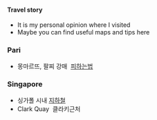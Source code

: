 
#### Travel story
 - It is my personal opinion where I visited
 - Maybe you can find useful maps and tips here

### Pari
 - 몽마르뜨, 팔찌 강매  [피하는법](https://github.com/jeonghoonkang/trip/blob/master/map/%EB%AA%BD%EB%A7%88%EB%A5%B4%EB%9C%A8.png)
 
### Singapore
 - 싱가폴 시내 [지하철](https://github.com/jeonghoonkang/trip/blob/master/map/singapre_train_map.png)
 - Clark Quay  클라키근처
 
